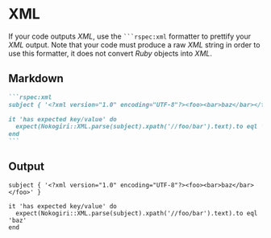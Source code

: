 # XML

If your code outputs _XML_, use the ```` ```rspec:xml ```` formatter to prettify your _XML_ output. Note that your code must produce a raw _XML_ string in order to use this formatter, it does not convert _Ruby_ objects into _XML_.

## Markdown

````markdown
```rspec:xml
subject { '<?xml version="1.0" encoding="UTF-8"?><foo><bar>baz</bar></foo>' }

it 'has expected key/value' do
  expect(Nokogiri::XML.parse(subject).xpath('//foo/bar').text).to eql 'baz'
end
```
````

## Output

```rspec:xml
subject { '<?xml version="1.0" encoding="UTF-8"?><foo><bar>baz</bar></foo>' }

it 'has expected key/value' do
  expect(Nokogiri::XML.parse(subject).xpath('//foo/bar').text).to eql 'baz'
end
```
